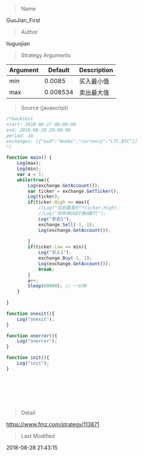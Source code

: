 
> Name

GuoJian_First

> Author

liuguojian



> Strategy Arguments



|Argument|Default|Description|
|----|----|----|
|min|0.0085|买入最小值|
|max|0.008534|卖出最大值|


> Source (javascript)

``` javascript
/*backtest
start: 2018-08-27 00:00:00
end: 2018-08-28 20:00:00
period: 1m
exchanges: [{"eid":"Huobi","currency":"LTC_BTC"}]
*/

function main() {
    Log(max);
    Log(min);
    var a = 1;
    while(true){
        Log(exchange.GetAccount());
        var ticker = exchange.GetTicker();
        Log(ticker);
        if(ticker.High >= max){
            //Log("当前最高价"+ticker.High);
            //Log("将所有USDT换成BTC");
            Log("卖出1");
            exchange.Sell(-1, 1);
            Log(exchange.GetAccount());
            
        }
        if(ticker.Low <= min){
            Log("买入1");
            exchange.Buy(-1, 1);
            Log(exchange.GetAccount());
            break;
        }
        a++;
        Sleep(60000); // 一分钟
    }
    
}

function onexit(){
    Log("onexit");
}

function onerror(){
    Log("onerror");
}

function init(){
    Log("init");
}




    
 
```

> Detail

https://www.fmz.com/strategy/113871

> Last Modified

2018-08-28 21:43:15
